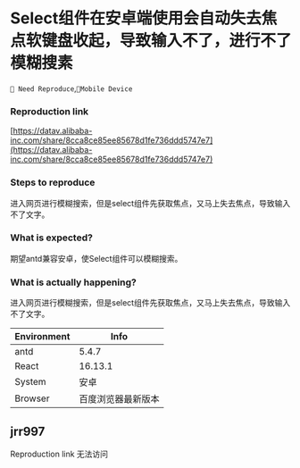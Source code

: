 # Select组件在安卓端使用会自动失去焦点软键盘收起，导致输入不了，进行不了模糊搜素

`🤔 Need Reproduce`,`📱Mobile Device`

### Reproduction link

[https://datav.alibaba-inc.com/share/8cca8ce85ee85678d1fe736ddd5747e7](https://datav.alibaba-inc.com/share/8cca8ce85ee85678d1fe736ddd5747e7)

### Steps to reproduce

进入网页进行模糊搜索，但是select组件先获取焦点，又马上失去焦点，导致输入不了文字。

### What is expected?

期望antd兼容安卓，使Select组件可以模糊搜索。

### What is actually happening?

进入网页进行模糊搜索，但是select组件先获取焦点，又马上失去焦点，导致输入不了文字。

| Environment | Info               |
| ----------- | ------------------ |
| antd        | 5.4.7              |
| React       | 16.13.1            |
| System      | 安卓               |
| Browser     | 百度浏览器最新版本 |

<!-- generated by ant-design-issue-helper. DO NOT REMOVE -->

## jrr997

Reproduction link 无法访问
